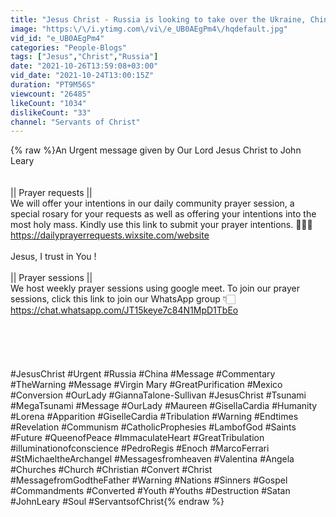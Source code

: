 ```yaml
---
title: "Jesus Christ - Russia is looking to take over the Ukraine, China is preparing to conquer Taiwan!"
image: "https:\/\/i.ytimg.com\/vi\/e_UB0AEgPm4\/hqdefault.jpg"
vid_id: "e_UB0AEgPm4"
categories: "People-Blogs"
tags: ["Jesus","Christ","Russia"]
date: "2021-10-26T13:59:08+03:00"
vid_date: "2021-10-24T13:00:15Z"
duration: "PT9M56S"
viewcount: "26485"
likeCount: "1034"
dislikeCount: "33"
channel: "Servants of Christ"
---
```

{% raw %}An Urgent message given by Our Lord Jesus Christ to John Leary<br /><br /><br />|| Prayer requests ||<br />We will offer your intentions in our daily community prayer session, a special rosary for your requests as well as offering your intentions into the most holy mass. Kindly use this link to submit your prayer intentions. 🙏🏻🤍<br /><a rel="nofollow" target="blank" href="https://dailyprayerrequests.wixsite.com/website">https://dailyprayerrequests.wixsite.com/website</a><br /><br />Jesus, I trust in You !<br /><br />|| Prayer sessions ||<br />We host weekly prayer sessions using google meet. To join our prayer sessions, click this link to join our WhatsApp group 👇🏻<br /><a rel="nofollow" target="blank" href="https://chat.whatsapp.com/JT15keye7c84N1MpD1TbEo">https://chat.whatsapp.com/JT15keye7c84N1MpD1TbEo</a><br /><br /><br /><br /><br /><br />#JesusChrist #Urgent #Russia #China #Message #Commentary #TheWarning #Message #Virgin Mary  #GreatPurification #Mexico #Conversion #OurLady #GiannaTalone-Sullivan #JesusChrist #Tsunami #MegaTsunami #Message #OurLady #Maureen #GisellaCardia #Humanity #Lorena #Apparition #GiselleCardia #Tribulation #Warning #Endtimes #Revelation #Communism #CatholicProphesies #LambofGod #Saints #Future #QueenofPeace #ImmaculateHeart #GreatTribulation #illuminationofconscience #PedroRegis #Enoch #MarcoFerrari #StMichaeltheArchangel #Messagesfromheaven #Valentina #Angela #Churches #Church #Christian #Convert #Christ #MessagefromGodtheFather #Warning #Nations #Sinners #Gospel #Commandments #Converted #Youth #Youths #Destruction #Satan #JohnLeary #Soul #ServantsofChrist{% endraw %}
